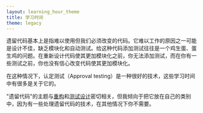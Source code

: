 ```yaml
---
layout: learning_hour_theme
title: 学习时间
theme: legacy
---
```


遗留代码基本上是指难以使用但我们必须改变的代码。它难以工作的原因之一可能是设计不佳，缺乏模块化和自动测试。给这种代码添加测试往往是一个鸡生蛋、蛋生鸡的问题。在重新设计代码使其更加模块化之前，你无法添加测试，而在你有一些测试之前，你也没有信心改变代码使其更加模块化。

在这种情况下，认定测试（Approval testing）是一种很好的技术，这些学习时间中有很多是关于它的。

"遗留代码"的主题与[重构](/learning_hours/refactoring.html)和[测试设计](/learning_hours/test_design.html)密切相关，但我倾向于把它放在自己的类别中，因为有一些处理遗留代码的技术，在其他情况下你不需要。
